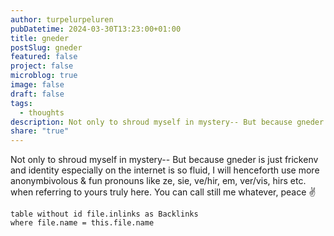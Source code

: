 ```yaml
---
author: turpelurpeluren
pubDatetime: 2024-03-30T13:23:00+01:00
title: gneder
postSlug: gneder
featured: false
project: false
microblog: true
image: false
draft: false
tags:
  - thoughts
description: Not only to shroud myself in mystery-- But because gneder is just frickenv and identity especially on the internet is so fluid, I will henceforth use more anonymbivolous & fun pronouns like ze, sie, ve/hir, em, ver/vis, hirs etc. when referring to yours truly. You can call still me whatevery. peace ✌️
share: "true"
---
```



Not only to shroud myself in mystery-- But because gneder is just frickenv and identity especially on the internet is so fluid, I will henceforth use more anonymbivolous & fun pronouns like ze, sie, ve/hir, em, ver/vis, hirs etc. when referring to yours truly here. You can call still me whatever, peace ✌️

```dataview
table without id file.inlinks as Backlinks
where file.name = this.file.name
```